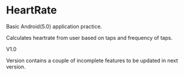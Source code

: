 # HeartRate
Basic Android(5.0) application practice.

Calculates heartrate from user based on taps and frequency of taps.


V1.0

Version contains a couple of incomplete features to be updated in next version.
